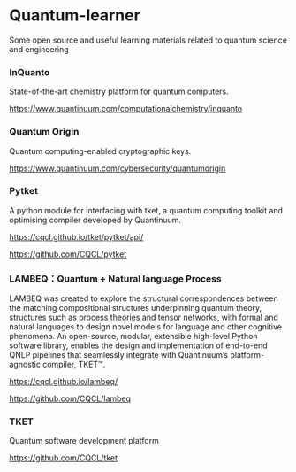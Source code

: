 # Quantum-learner

Some open source and useful learning materials related to quantum science and engineering

### InQuanto

State-of-the-art chemistry platform for quantum computers.

https://www.quantinuum.com/computationalchemistry/inquanto

### Quantum Origin 

Quantum computing-enabled cryptographic keys.

https://www.quantinuum.com/cybersecurity/quantumorigin


### Pytket 

A python module for interfacing with tket, a quantum computing toolkit and optimising compiler developed by Quantinuum. 

https://cqcl.github.io/tket/pytket/api/

https://github.com/CQCL/pytket

### LAMBEQ：Quantum + Natural language Process

LAMBEQ was created to explore the structural correspondences between the matching compositional structures underpinning quantum theory, structures such as process theories and tensor networks, with formal and natural languages to design novel models for language and other cognitive phenomena. An open-source, modular, extensible high-level Python software library, enables the design and implementation of end-to-end QNLP pipelines that seamlessly integrate with Quantinuum’s platform-agnostic compiler, TKET™.

https://cqcl.github.io/lambeq/

https://github.com/CQCL/lambeq

### TKET

Quantum software development platform

https://github.com/CQCL/tket




